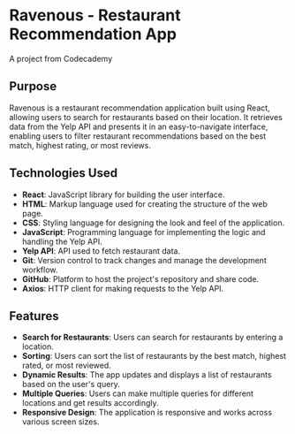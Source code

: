 # Ravenous - Restaurant Recommendation App

A project from Codecademy

## Purpose

Ravenous is a restaurant recommendation application built using React, allowing users to search for restaurants based on their location. It retrieves data from the Yelp API and presents it in an easy-to-navigate interface, enabling users to filter restaurant recommendations based on the best match, highest rating, or most reviews.

## Technologies Used

- **React**: JavaScript library for building the user interface.
- **HTML**: Markup language used for creating the structure of the web page.
- **CSS**: Styling language for designing the look and feel of the application.
- **JavaScript**: Programming language for implementing the logic and handling the Yelp API.
- **Yelp API**: API used to fetch restaurant data.
- **Git**: Version control to track changes and manage the development workflow.
- **GitHub**: Platform to host the project's repository and share code.
- **Axios**: HTTP client for making requests to the Yelp API.

## Features

- **Search for Restaurants**: Users can search for restaurants by entering a location.
- **Sorting**: Users can sort the list of restaurants by the best match, highest rated, or most reviewed.
- **Dynamic Results**: The app updates and displays a list of restaurants based on the user's query.
- **Multiple Queries**: Users can make multiple queries for different locations and get results accordingly.
- **Responsive Design**: The application is responsive and works across various screen sizes.
